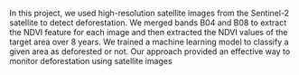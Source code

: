 In this project, we used high-resolution satellite images from the Sentinel-2 satellite to detect deforestation. We merged bands B04 and B08 to extract the NDVI feature for each image and then extracted the NDVI values of the target area over 8 years. We trained a machine learning model to classify a given area as deforested or not. Our approach provided an effective way to monitor deforestation using satellite images
